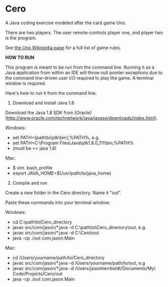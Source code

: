 # Cero

A Java coding exercise modeled after the card game Uno.

There are two players. The user remote-controls player one, and player two is the program. 

See [the Uno Wikipedia page](https://en.wikipedia.org/wiki/Uno_(card_game)) for a full list of game rules.

__HOW TO RUN__

This program is meant to be run from the command line. Running it as a Java application from within an IDE will throw null pointer exceptions due to the command line-driven user I/O required to play the game. A terminal window is required.

Here's how to run it from the command line.

1. Download and install Java 1.8

 Download the Java 1.8 SDK from [Oracle] (http://www.oracle.com/technetwork/java/javase/downloads/index.html).

 Windows:
  * set PATH=[path\to\jdk\bin];%PATH%, e.g.
  * set PATH=C:\Program Files\Java\jdk1.8.0_111\bin;%PATH% 
  * (must be >= java 1.8)

 Mac:
  * $ vim .bash_profile
  * export JAVA_HOME=$(/usr/path/to/java_home)

2. Compile and run

 Create a new folder in the Cero directory. Name it "out". 

 Paste these commands into your terminal window:

 Windows:
  * cd C:\path\to\Cero_directory
  * javac src/com/jason/*.java -d C:\path\to\Cero_directory\out, e.g.
  * javac src/com/jason/*.java -d C:\Cero\out
  * java -cp ./out com.jason.Main

 Mac:
  * cd /Users/yourname/path/to/Cero_directory
  * javac src/com/jason/*.java -d /Users/yourname/path/to/out, e.g
  * javac src/com/jason/*.java -d /Users/jasonherrboldt/Documents/My\ Code/Projects/Cero/out
  * java -cp ./out com.jason.Main
